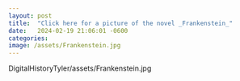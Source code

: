 ```yaml
---
layout: post
title:  "Click here for a picture of the novel _Frankenstein_"
date:   2024-02-19 21:06:01 -0600
categories: 
image: /assets/Frankenstein.jpg
---
```

DigitalHistoryTyler/assets/Frankenstein.jpg  
